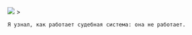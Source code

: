 <!--2020-03-15 10:24:02-->
<img src="/posts/Подборка цитат и афоризмов/d_assang.jpg">
>

    Я узнал, как работает судебная система: она не работает.

>